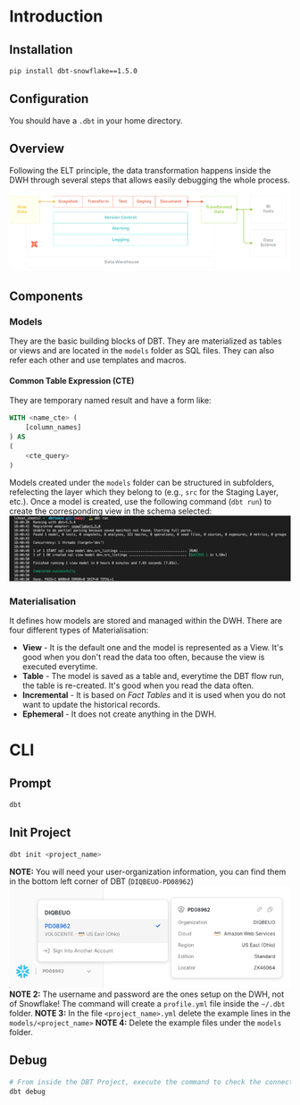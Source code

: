 # Introduction
## Installation
```bash
pip install dbt-snowflake==1.5.0
```
## Configuration
You should have a `.dbt` in your home directory.
## Overview
Following the ELT principle, the data transformation happens inside the DWH through several steps that allows easily 
debugging the whole process.
![DBT Overview](./../../images/data_engineering/dbt_1.png)
## Components
### Models
They are the basic building blocks of DBT. They are materialized as tables or views and are located in the `models` folder as SQL files. They can also refer each other and use templates and macros.
#### Common Table Expression (CTE)
They are temporary named result and have a form like:
```sql
WITH <name_cte> (
    [column_names]
) AS 
(
    <cte_query>
)
```
Models created under the `models` folder can be structured in subfolders, refelecting the layer which they belong to (e.g., `src` for the Staging Layer, etc.).
Once a model is created, use the following command (`dbt run`) to create the corresponding view in the schema selected:
![DBT Overview](./../../images/data_engineering/dbt_3.png)
### Materialisation
It defines how models are stored and managed within the DWH. There are four different types of Materialisation:
- **View** - It is the default one and the model is represented as a View. It's good when you don't read the data too often, because the view is executed everytime.
- **Table** - The model is saved as a table and, everytime the DBT flow run, the table is re-created. It's good when you read the data often.
- **Incremental** - It is based on *Fact Tables* and it is used when you do not want to update the historical records.
- **Ephemeral** - It does not create anything in the DWH.
# CLI
## Prompt
```bash
dbt
```
## Init Project
```bash
dbt init <project_name>
```
**NOTE:** You will need your user-organization information, you can find them in the bottom left corner of DBT (`DIQBEUO-PD08962`)
![DBT Information](./../../images/data_engineering/dbt_2.png)
**NOTE 2:** The username and password are the ones setup on the DWH, not of Snowflake!
The command will create a `profile.yml` file inside the `~/.dbt` folder.
**NOTE 3:** In the file `<project_name>.yml` delete the example lines in the `models/<project_name>`
**NOTE 4:** Delete the example files under the `models` folder.
## Debug
```bash
# From inside the DBT Project, execute the command to check the connection
dbt debug
```